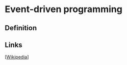 # Event-driven programming

## Definition


## Links


[[Wikipedia](http://en.wikipedia.org/wiki/Event-driven_programming)]


